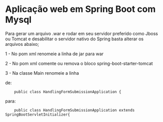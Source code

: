 # Aplicação web em Spring Boot com Mysql

Para gerar um arquivo .war e rodar em seu servidor preferido como Jboss ou Tomcat e desabilitar o servidor nativo do Spring basta alterar os arquivos abaixo;


1 - No pom xml renomeie a linha de <packaging>jar</packaging> para <packaging>war</packaging>

2 - No pom xml comente ou remova o bloco spring-boot-starter-tomcat
		  		
3 - Na classe Main renomeie a linha 

de: 

		public class HandlingFormSubmissionApplication {
para: 

		public class HandlingFormSubmissionApplication extends SpringBootServletInitializer{
